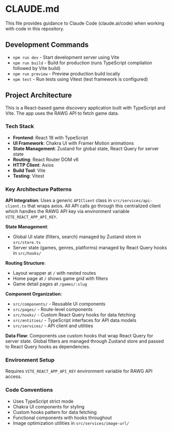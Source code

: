 # CLAUDE.md

This file provides guidance to Claude Code (claude.ai/code) when working with code in this repository.

## Development Commands

- `npm run dev` - Start development server using Vite
- `npm run build` - Build for production (runs TypeScript compilation followed by Vite build)
- `npm run preview` - Preview production build locally
- `npm test` - Run tests using Vitest (test framework is configured)

## Project Architecture

This is a React-based game discovery application built with TypeScript and Vite. The app uses the RAWG API to fetch game data.

### Tech Stack
- **Frontend**: React 18 with TypeScript
- **UI Framework**: Chakra UI with Framer Motion animations
- **State Management**: Zustand for global state, React Query for server state
- **Routing**: React Router DOM v6
- **HTTP Client**: Axios
- **Build Tool**: Vite
- **Testing**: Vitest

### Key Architecture Patterns

**API Integration**: Uses a generic `APIClient` class in `src/services/api-client.ts` that wraps axios. All API calls go through this centralized client which handles the RAWG API key via environment variable `VITE_REACT_APP_API_KEY`.

**State Management**: 
- Global UI state (filters, search) managed by Zustand store in `src/store.ts`
- Server state (games, genres, platforms) managed by React Query hooks in `src/hooks/`

**Routing Structure**:
- Layout wrapper at `/` with nested routes
- Home page at `/` shows game grid with filters
- Game detail pages at `/games/:slug`

**Component Organization**:
- `src/components/` - Reusable UI components
- `src/pages/` - Route-level components
- `src/hooks/` - Custom React Query hooks for data fetching
- `src/entities/` - TypeScript interfaces for API data models
- `src/services/` - API client and utilities

**Data Flow**: Components use custom hooks that wrap React Query for server state. Global filters are managed through Zustand store and passed to React Query hooks as dependencies.

### Environment Setup

Requires `VITE_REACT_APP_API_KEY` environment variable for RAWG API access.

### Code Conventions

- Uses TypeScript strict mode
- Chakra UI components for styling
- Custom hooks pattern for data fetching
- Functional components with hooks throughout
- Image optimization utilities in `src/services/image-url/`